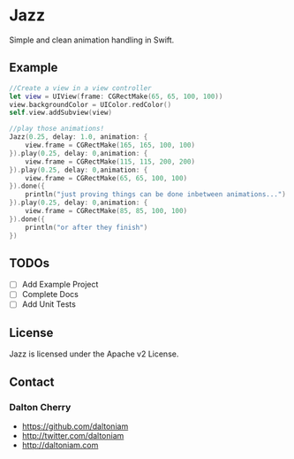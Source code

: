 # Jazz
Simple and clean animation handling in Swift.


## Example

```swift
//Create a view in a view controller
let view = UIView(frame: CGRectMake(65, 65, 100, 100))
view.backgroundColor = UIColor.redColor()
self.view.addSubview(view)

//play those animations!
Jazz(0.25, delay: 1.0, animation: {
    view.frame = CGRectMake(165, 165, 100, 100)
}).play(0.25, delay: 0,animation: {
    view.frame = CGRectMake(115, 115, 200, 200)
}).play(0.25, delay: 0,animation: {
    view.frame = CGRectMake(65, 65, 100, 100)
}).done({
    println("just proving things can be done inbetween animations...")
}).play(0.25, delay: 0,animation: {
    view.frame = CGRectMake(85, 85, 100, 100)
}).done({
    println("or after they finish")
})
```

## TODOs

- [ ] Add Example Project
- [ ] Complete Docs
- [ ] Add Unit Tests

## License

Jazz is licensed under the Apache v2 License.

## Contact

### Dalton Cherry
* https://github.com/daltoniam
* http://twitter.com/daltoniam
* http://daltoniam.com
